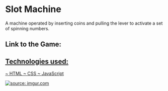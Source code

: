 # Slot Machine

A machine operated by inserting coins and pulling the lever to activate a set of spinning numbers.

## Link to the Game:

<a href="file:///Users/ferissamabalot/code/Project-1/index.html">

## Technologies used:
~ HTML
~ CSS
~ JavaScript

<a href="https://imgur.com/gHeN1C4"><img src="https://i.imgur.com/gHeN1C4.png" title="source: imgur.com" /></a>
